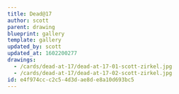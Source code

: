```yaml
---
title: Dead@17
author: scott
parent: drawing
blueprint: gallery
template: gallery
updated_by: scott
updated_at: 1602200277
drawings:
  - /cards/dead-at-17/dead-at-17-01-scott-zirkel.jpg
  - /cards/dead-at-17/dead-at-17-02-scott-zirkel.jpg
id: e4f974cc-c2c5-4d3d-ae8d-e8a10d693bc5
---
```

